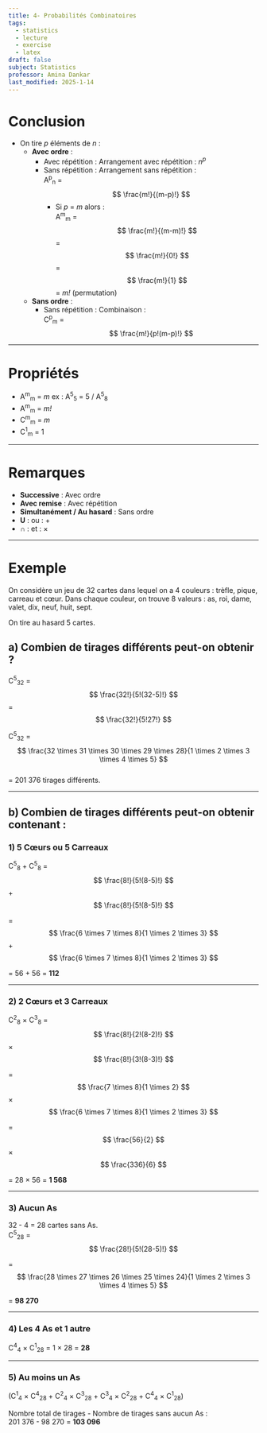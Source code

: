 ```yaml
---
title: 4- Probabilités Combinatoires
tags:
  - statistics
  - lecture
  - exercise
  - latex
draft: false
subject: Statistics
professor: Amina Dankar
last_modified: 2025-1-14
---
```

# **Conclusion**

- On tire _p_ éléments de _n_ :
  - **Avec ordre** :
    - Avec répétition : Arrangement avec répétition : _n<sup>p</sup>_
    - Sans répétition : Arrangement sans répétition :  
      A<sup>p</sup><sub>n</sub> = $$ \frac{m!}{(m-p)!} $$  
      - Si _p_ = _m_ alors :  
        A<sup>m</sup><sub>m</sub> = $$ \frac{m!}{(m-m)!} $$ = $$ \frac{m!}{0!} $$ = $$ \frac{m!}{1} $$ = _m!_ (permutation)
  - **Sans ordre** :
    - Sans répétition : Combinaison :  
      C<sup>p</sup><sub>m</sub> = $$ \frac{m!}{p!(m-p)!} $$

---

# **Propriétés**

- A<sup>m</sup><sub>m</sub> = _m_ ex : A<sup>5</sup><sub>5</sub> = 5 / A<sup>5</sup><sub>8</sub>  
- A<sup>m</sup><sub>m</sub> = _m!_
- C<sup>m</sup><sub>m</sub> = _m_
- C<sup>1</sup><sub>m</sub> = 1

---

# **Remarques**

- **Successive** : Avec ordre
- **Avec remise** : Avec répétition
- **Simultanément / Au hasard** : Sans ordre
- **U** : ou : +
- **∩** : et : ×

---

# **Exemple**

On considère un jeu de 32 cartes dans lequel on a 4 couleurs : trèfle, pique, carreau et cœur. Dans chaque couleur, on trouve 8 valeurs : as, roi, dame, valet, dix, neuf, huit, sept.

On tire au hasard 5 cartes.

## **a) Combien de tirages différents peut-on obtenir ?**

C<sup>5</sup><sub>32</sub> = $$ \frac{32!}{5!(32-5)!} $$ = $$ \frac{32!}{5!27!} $$  

C<sup>5</sup><sub>32</sub> =  
$$
\frac{32 \times 31 \times 30 \times 29 \times 28}{1 \times 2 \times 3 \times 4 \times 5}
$$  
= 201 376 tirages différents.

---

## **b) Combien de tirages différents peut-on obtenir contenant :**

### **1) 5 Cœurs ou 5 Carreaux**

C<sup>5</sup><sub>8</sub> + C<sup>5</sup><sub>8</sub> = $$ \frac{8!}{5!(8-5)!} $$ + $$ \frac{8!}{5!(8-5)!} $$  

= $$ \frac{6 \times 7 \times 8}{1 \times 2 \times 3} $$ + $$ \frac{6 \times 7 \times 8}{1 \times 2 \times 3} $$  

= 56 + 56 = **112**

---

### **2) 2 Cœurs et 3 Carreaux**

C<sup>2</sup><sub>8</sub> × C<sup>3</sup><sub>8</sub> = $$ \frac{8!}{2!(8-2)!} $$ × $$ \frac{8!}{3!(8-3)!} $$  

= $$ \frac{7 \times 8}{1 \times 2} $$ × $$ \frac{6 \times 7 \times 8}{1 \times 2 \times 3} $$  

= $$ \frac{56}{2} $$ × $$ \frac{336}{6} $$  

= 28 × 56 = **1 568**

---

### **3) Aucun As**

32 - 4 = 28 cartes sans As.  
C<sup>5</sup><sub>28</sub> = $$ \frac{28!}{5!(28-5)!} $$  

= $$ \frac{28 \times 27 \times 26 \times 25 \times 24}{1 \times 2 \times 3 \times 4 \times 5} $$  

= **98 270**

---

### **4) Les 4 As et 1 autre**

C<sup>4</sup><sub>4</sub> × C<sup>1</sup><sub>28</sub> = 1 × 28 = **28**

---

### **5) Au moins un As**

(C<sup>1</sup><sub>4</sub> × C<sup>4</sup><sub>28</sub> + C<sup>2</sup><sub>4</sub> × C<sup>3</sup><sub>28</sub> + C<sup>3</sup><sub>4</sub> × C<sup>2</sup><sub>28</sub> + C<sup>4</sup><sub>4</sub> × C<sup>1</sup><sub>28</sub>)  

Nombre total de tirages - Nombre de tirages sans aucun As :  
201 376 - 98 270 = **103 096**